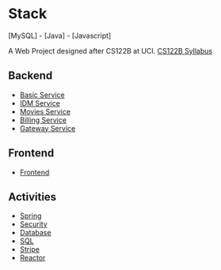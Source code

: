 # Stack

[MySQL] - [Java] - [Javascript]

A Web Project designed after CS122B at UCI. [CS122B Syllabus](https://docs.google.com/document/d/1HVGZseoxPYpEtQvXvL9jsC0mKGCuaFXLjioCIu-lu74/edit)

## Backend

 - [Basic Service](https://github.com/GitCodings/Stack-BE0-Basic-Service-Starter)
 - [IDM Service](https://github.com/GitCodings/Stack-BE1-IDM-Service-Starter)
 - [Movies Service](https://github.com/GitCodings/Stack-BE2-Movies-Service-Starter)
 - [Billing Service](https://github.com/GitCodings/Stack-BE3-Billing-Service-Starter)
 - [Gateway Service](https://github.com/GitCodings/Stack-BE4-Gateway-Service-Starter)

## Frontend

 - [Frontend](https://github.com/GitCodings/Stack-FE-Starter)

## Activities

 - [Spring](https://github.com/GitCodings/Stack-A1-Spring)
 - [Security](https://github.com/GitCodings/Stack-A2-Security)
 - [Database](https://github.com/GitCodings/Stack-A3-Database)
 - [SQL](https://github.com/GitCodings/Stack-A4-SQL)
 - [Stripe](https://github.com/GitCodings/Stack-A5-Stripe)
 - [Reactor](https://github.com/GitCodings/Stack-A6-Reactor)
